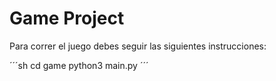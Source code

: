 # Game Project
Para correr el juego debes seguir las siguientes instrucciones:

´´´sh
cd game
python3 main.py
´´´
